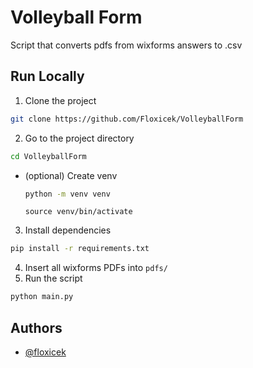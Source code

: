 # Volleyball Form

Script that converts pdfs from wixforms answers to .csv

## Run Locally

1. Clone the project

```bash
git clone https://github.com/Floxicek/VolleyballForm
```

2. Go to the project directory

```bash
cd VolleyballForm
```

- (optional) Create venv
  ```bash
  python -m venv venv
  ```
  ```
  source venv/bin/activate
  ```

3. Install dependencies

```bash
pip install -r requirements.txt
```

4. Insert all wixforms PDFs into `pdfs/`
5. Run the script

```bash
python main.py
```

## Authors

- [@floxicek](https://www.github.com/Floxicek)
